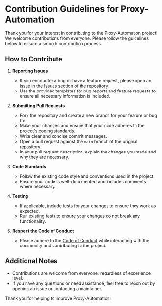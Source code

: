 # Contribution Guidelines for Proxy-Automation

Thank you for your interest in contributing to the Proxy-Automation project! We welcome contributions from everyone. Please follow the guidelines below to ensure a smooth contribution process.

## How to Contribute

1. **Reporting Issues**
   - If you encounter a bug or have a feature request, please open an issue in the [Issues](https://github.com/bhupesh98/Proxy-Automation/issues) section of the repository.
   - Use the provided templates for bug reports and feature requests to ensure all necessary information is included.

2. **Submitting Pull Requests**
   - Fork the repository and create a new branch for your feature or bug fix.
   - Make your changes and ensure that your code adheres to the project's coding standards.
   - Write clear and concise commit messages.
   - Open a pull request against the `main` branch of the original repository.
   - In your pull request description, explain the changes you made and why they are necessary.

3. **Code Standards**
   - Follow the existing code style and conventions used in the project.
   - Ensure your code is well-documented and includes comments where necessary.

4. **Testing**
   - If applicable, include tests for your changes to ensure they work as expected.
   - Run existing tests to ensure your changes do not break any functionality.

5. **Respect the Code of Conduct**
   - Please adhere to the [Code of Conduct](CODE_OF_CONDUCT.md) while interacting with the community and contributing to the project.

## Additional Notes

- Contributions are welcome from everyone, regardless of experience level.
- If you have any questions or need assistance, feel free to reach out by opening an issue or contacting a maintainer.

Thank you for helping to improve Proxy-Automation!